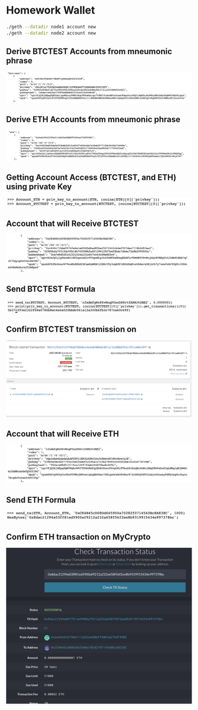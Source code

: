 # Homework Wallet




```bash
./geth --datadir node1 account new
./geth --datadir node2 account new
```


## Derive BTCTEST Accounts from mneumonic phrase
![image](https://github.com/abacella/wallet/blob/main/Screenshots/btc_derive.png)


## Derive ETH Accounts from mneumonic phrase
![image](https://github.com/abacella/wallet/blob/main/Screenshots/eth_derive.png)


## Getting Account Access (BTCTEST, and ETH) using private Key
![image](https://github.com/abacella/wallet/blob/main/Screenshots/Account%20Setting.png)




## Account that will Receive BTCTEST
![image](https://github.com/abacella/wallet/blob/main/Screenshots/btc_address.png)

## Send BTCTEST Formula
![image](https://github.com/abacella/wallet/blob/main/Screenshots/btc_send.png)

## Confirm BTCTEST transmission on 
![image](https://github.com/abacella/wallet/blob/main/Screenshots/btc_block.png)




## Account that will Receive ETH
![image](https://github.com/abacella/wallet/blob/main/Screenshots/eth_address.png)


## Send ETH Formula
![image](https://github.com/abacella/wallet/blob/main/Screenshots/eth_send.png)


## Confirm ETH transaction on MyCrypto
![image](https://github.com/abacella/wallet/blob/main/Screenshots/eth_mycrypto.png)









